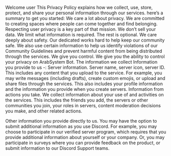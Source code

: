 Welcome user
This Privacy Policy explains how we collect, use, store, protect, and share your personal information through our services.
here’s a summary to get you started:
We care a lot about privacy. We are committed to creating spaces where people can come together and find belonging. Respecting user privacy is a key part of that mission.
We don’t sell your data.
We limit what information is required. The rest is optional.
We care deeply about safety. Our dedicated works hard to help keep our community safe. We also use certain information to help us identify violations of our Community Guidelines and prevent harmful content from being distributed through the services.
We give you control. We give you the ability to control your privacy on ArabSystem Bot.
The information we collect
Information you provide to us -:
Server information. Server name, server icon, server ID. This includes any content that you upload to the service. For example, you may write messages (including drafts), create custom emojis, or upload and share files through the services. This also includes your profile information and the information you provide when you create servers.
Information from actions you take. We collect information about your use of and activities on the services. This includes the friends you add, the servers or other communities you join, your roles in servers, content moderation decisions you make, and other related actions.

Other information you provide directly to us. You may have the option to submit additional information as you use Discord. For example, you may choose to participate in our verified server program, which requires that you
provide additional information about yourself or your company. Or, you may participate in surveys where you can provide feedback on the product, or submit information to our Discord Support teams.
